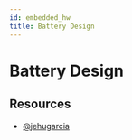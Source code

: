 ```yaml
---
id: embedded_hw
title: Battery Design
---
```


# Battery Design

## Resources
- [@jehugarcia](https://www.youtube.com/@jehugarcia)

